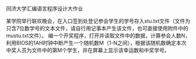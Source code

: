 同济大学汇编语言程序设计大作业

某学院举行联欢晚会，在入口签到处登记参会学生的学号存入stu.txt文件（文件为只含7位数学号的文本文件，请自行用记事本产生该文件，也可直接使用附件中的mustu.txt文件）。
编一个开奖程序，打开并读取文件中的数据，计算参会人数N，利用BIOS的1AH时钟中断产生一个随机数M（1-N之间），根据该随机数确定本次中奖人员为文件中的第M个学生，并在屏幕上显示该幸运数和中奖学号。
